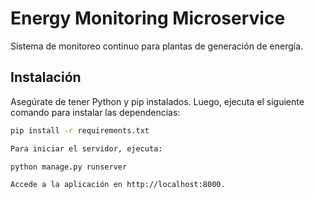 # Energy Monitoring Microservice

Sistema de monitoreo continuo para plantas de generación de energía.

## Instalación

Asegúrate de tener Python y pip instalados. Luego, ejecuta el siguiente comando para instalar las dependencias:

```bash
pip install -r requirements.txt

Para iniciar el servidor, ejecuta: 

python manage.py runserver

Accede a la aplicación en http://localhost:8000.